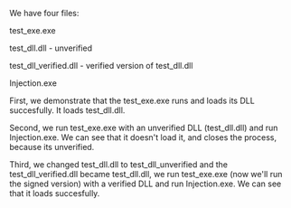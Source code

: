 We have four files:

test_exe.exe

test_dll.dll - unverified

test_dll_verified.dll - verified version of test_dll.dll

Injection.exe

First, we demonstrate that the test_exe.exe runs and loads its DLL succesfully. It loads test_dll.dll.

Second, we run test_exe.exe with an unverified DLL (test_dll.dll) and run Injection.exe. We can see that it doesn't load it, and closes the process, because its unverified.

Third, we changed test_dll.dll to test_dll_unverified and the test_dll_verified.dll became test_dll.dll, we run test_exe.exe (now we'll run the signed version) with a verified DLL and run Injection.exe. We can see that it loads succesfully.
